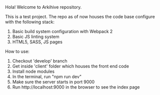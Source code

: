Hola!
Welcome to Arkihive repository.

This is a test project. The repo as of now houses the code base configure with the following stack:
1. Basic build system configuration with Webpack 2
2. Basic JS linting system
3. HTML5, SASS, JS pages


How to use:

1. Checkout 'develop' branch
2. Get inside 'client' folder which houses the front end code
3. Install node modules
4. In the terminal, run "npm run dev"
5. Make sure the server starts in port 9000
6. Run http://localhost:9000 in the browser to see the index page
